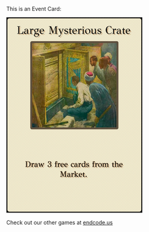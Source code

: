 This is an Event Card: 
 
 ![alt text](Large_Mysterious_Crate[face,1].png?raw=true "Event Card")  
 
 
 
 
 
 Check out our other games at [endcode.us](https://endcode.us/)